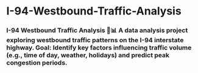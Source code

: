 # I-94-Westbound-Traffic-Analysis
### I-94 Westbound Traffic Analysis 🚗📊  A data analysis project exploring westbound traffic patterns on the I-94 interstate highway.   **Goal**: Identify key factors influencing traffic volume (e.g., time of day, weather, holidays) and predict peak congestion periods.

